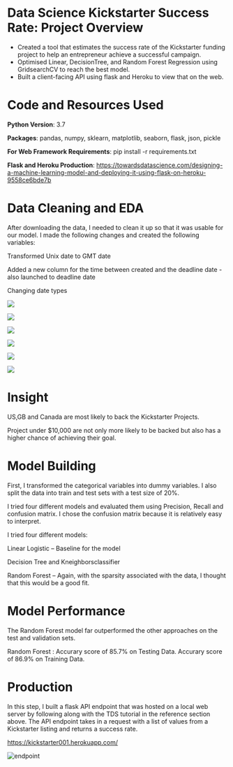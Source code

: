 # Data Science Kickstarter Success Rate: Project Overview

* Created a tool that estimates the success rate of the Kickstarter funding project to help an entrepreneur achieve a successful campaign.
* Optimised Linear, DecisionTree, and Random Forest Regression using GridsearchCV to reach the best model.
* Built a client-facing API using flask and Heroku to view that on the web.


# Code and Resources Used

**Python Version**: 3.7

**Packages**: pandas, numpy, sklearn, matplotlib, seaborn, flask, json, pickle

**For Web Framework Requirements**: pip install -r requirements.txt

**Flask and Heroku Production**: https://towardsdatascience.com/designing-a-machine-learning-model-and-deploying-it-using-flask-on-heroku-9558ce6bde7b

# Data Cleaning and EDA
After downloading the data, I needed to clean it up so that it was usable for our model. I made the following changes and created the following variables:

Transformed Unix date to GMT date

Added a new column for the time between created and the deadline date - also launched to deadline date 

Changing date types 

![](Images/Success%20Rate.PNG)

![](Images/outliers.PNG)

![](Images/final_status.PNG)

![](Images/country.PNG)

![](Images/goals.PNG)   

![](Images/correlatix_matrix.PNG)  


# Insight 

US,GB and Canada are most likely to back the Kickstarter Projects.

Project under $10,000 are not only more likely to be backed but also has a higher chance of achieving their goal.

# Model Building 
First, I transformed the categorical variables into dummy variables. I also split the data into train and test sets with a test size of 20%.

I tried four different models and evaluated them using Precision, Recall and confusion matrix. I chose the confusion matrix because it is relatively easy to interpret.

I tried four different models:

Linear Logistic – Baseline for the model

Decision Tree and Kneighborsclassifier 

Random Forest – Again, with the sparsity associated with the data, I thought that this would be a good fit.


# Model Performance
The Random Forest model far outperformed the other approaches on the test and validation sets.

Random Forest :
Accurary score of 85.7% on Testing Data. 
Accurary score of 86.9% on Training Data. 


# Production 
In this step, I built a flask API endpoint that was hosted on a local web server by following along with the TDS tutorial in the reference section above. The API endpoint takes in a request with a list of values from a Kickstarter listing and returns a success rate.

https://kickstarter001.herokuapp.com/

![endpoint](Images/heroku.PNG)


